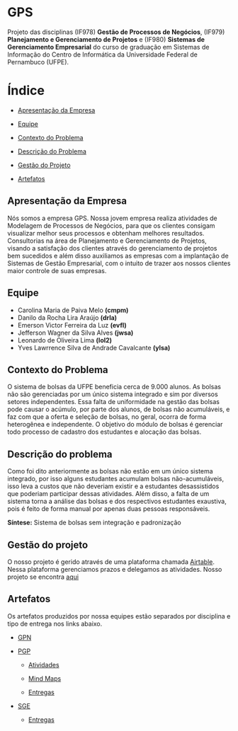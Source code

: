 # GPS

Projeto das disciplinas (IF978) **Gestão de Processos de Negócios**, (IF979) **Planejamento e Gerenciamento de Projetos** e (IF980) **Sistemas de Gerenciamento Empresarial** do curso de graduação em Sistemas de Informação do Centro de Informática da Universidade Federal de Pernambuco (UFPE).

# Índice
- [Apresentação da Empresa](https://github.com/EmersonVictor/gps#apresenta%C3%A7%C3%A3o-da-empresa)

- [Equipe](https://github.com/EmersonVictor/gps#equipe)

- [Contexto do Problema](https://github.com/EmersonVictor/gps#contexto--do-problema)

- [Descrição do Problema](https://github.com/EmersonVictor/gps#descri%C3%A7%C3%A3o-do-problema)

- [Gestão do Projeto](https://github.com/EmersonVictor/gps#gest%C3%A3o-do-projeto)

- [Artefatos](https://github.com/EmersonVictor/gps#artefatos)

## Apresentação da Empresa
Nós somos a empresa GPS. Nossa jovem empresa realiza atividades de Modelagem de Processos de Negócios, para que os clientes consigam visualizar melhor seus processos e obtenham melhores resultados. Consultorias na área de Planejamento e Gerenciamento de Projetos, visando a satisfação dos clientes através do gerenciamento de projetos bem sucedidos e além disso auxiliamos as empresas com a implantação de Sistemas de Gestão Empresarial, com o intuito de trazer aos nossos clientes maior controle de suas empresas.

## Equipe
- Carolina Maria de Paiva Melo **(cmpm)**
- Danilo da Rocha Lira Araújo **(drla)**
- Emerson Victor Ferreira da Luz **(evfl)**
- Jefferson Wagner da Silva Alves **(jwsa)**
- Leonardo de Oliveira Lima **(lol2)**
- Yves Lawrrence Silva de Andrade Cavalcante **(ylsa)**


## Contexto  do Problema
O sistema de bolsas da UFPE beneficia cerca de 9.000 alunos. As bolsas não são gerenciadas por um único sistema integrado e sim por diversos setores independentes. Essa falta de uniformidade na gestão das bolsas pode causar o acúmulo, por parte dos alunos, de bolsas não acumuláveis, e faz com que a oferta e seleção de bolsas, no geral, ocorra de forma heterogênea e independente. O objetivo do módulo de bolsas é gerenciar todo processo de cadastro dos estudantes e alocação das bolsas.

## Descrição do problema
Como foi dito anteriormente as bolsas não estão em um único sistema integrado, por isso alguns estudantes acumulam bolsas não-acumuláveis, isso leva a custos que não deveriam existir e a estudantes desassistidos que poderiam participar dessas atividades. Além disso, a falta de um sistema torna a análise das bolsas e dos respectivos estudantes exaustiva, pois é feito de forma manual por apenas duas pessoas responsáveis.

**Síntese:** Sistema de bolsas sem integração e padronização

## Gestão do projeto
O nosso projeto é gerido através de uma plataforma chamada [Airtable](https://airtable.com/). Nessa plataforma gerenciamos prazos e delegamos as atividades. Nosso projeto se encontra [aqui](https://bit.ly/2TSwDEx)

## Artefatos
Os artefatos produzidos por nossa equipes estão separados por disciplina e tipo de entrega nos links abaixo.

- [GPN](https://github.com/EmersonVictor/gps/tree/master/gpn)

- [PGP](https://github.com/EmersonVictor/gps/tree/master/pgp)
  - [Atividades](https://github.com/EmersonVictor/gps/tree/master/pgp/atividades)

  - [Mind Maps](https://github.com/EmersonVictor/gps/tree/master/pgp/mind-maps)

  - [Entregas](https://github.com/EmersonVictor/gps/blob/master/pgp/entregas)


- [SGE](https://github.com/EmersonVictor/gps/tree/master/sge)
  - [Entregas](https://github.com/EmersonVictor/gps/blob/master/sge/entregas)


